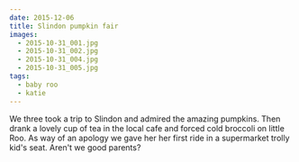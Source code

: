 ```yaml
---
date: 2015-12-06
title: Slindon pumpkin fair
images:
  - 2015-10-31_001.jpg
  - 2015-10-31_002.jpg
  - 2015-10-31_004.jpg
  - 2015-10-31_005.jpg
tags:
  - baby roo
  - katie
---
```

We three took a trip to Slindon and admired the amazing pumpkins. Then drank a lovely cup of tea in the local cafe and forced cold broccoli on little Roo. As way of an apology we gave her her first ride in a supermarket trolly kid's seat. Aren't we good parents?